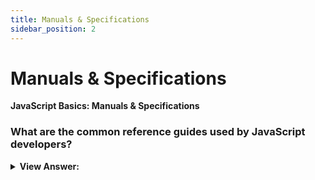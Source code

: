 ```yaml
---
title: Manuals & Specifications
sidebar_position: 2
---
```


# Manuals & Specifications

**JavaScript Basics: Manuals & Specifications**

<head>
  <title>Title</title>
  <meta charSet="utf-8" />
</head>

### What are the common reference guides used by JavaScript developers?

<details>
  <summary><strong>View Answer:</strong></summary>
  <div>
  <div><strong>Interview Response:</strong> Professional JavaScript developers typically refer to ECMA-262 specifications, <a href="https://developer.mozilla.org/" title="MDN" target="_blank" rel="noopener noreferrer">MDN</a> JavaScript references, and compatibility tables like CanIUse.com.</div>
  </div>
</details>
